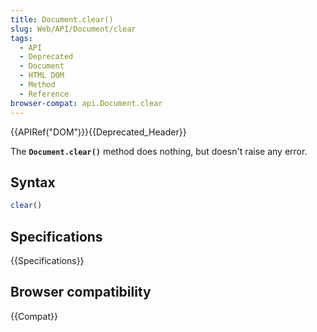 ```yaml
---
title: Document.clear()
slug: Web/API/Document/clear
tags:
  - API
  - Deprecated
  - Document
  - HTML DOM
  - Method
  - Reference
browser-compat: api.Document.clear
---
```

{{APIRef("DOM")}}{{Deprecated_Header}}

The **`Document.clear()`** method does nothing, but doesn't raise any error.

## Syntax

```js
clear()
```

## Specifications

{{Specifications}}

## Browser compatibility

{{Compat}}
